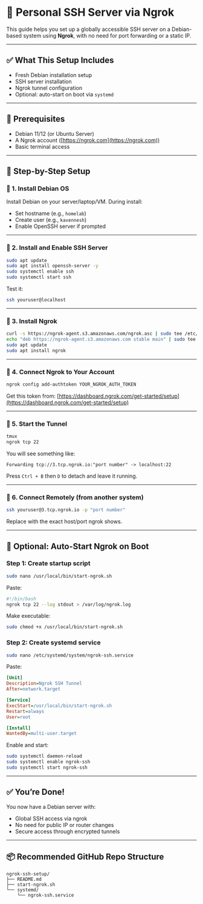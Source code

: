# 🐧 Personal SSH Server via Ngrok

This guide helps you set up a globally accessible SSH server on a Debian-based system using **Ngrok**, with no need for port forwarding or a static IP.

---

## ✅ What This Setup Includes

- Fresh Debian installation setup
- SSH server installation
- Ngrok tunnel configuration
- Optional: auto-start on boot via `systemd`

---

## 🧾 Prerequisites

- Debian 11/12 (or Ubuntu Server)
- A Ngrok account ([https://ngrok.com](https://ngrok.com))
- Basic terminal access

---

## 🚀 Step-by-Step Setup

### 🔹 1. Install Debian OS

Install Debian on your server/laptop/VM. During install:

- Set hostname (e.g., `homelab`)
- Create user (e.g., `kavennesh`)
- Enable OpenSSH server if prompted

---

### 🔹 2. Install and Enable SSH Server

```bash
sudo apt update
sudo apt install openssh-server -y
sudo systemctl enable ssh
sudo systemctl start ssh
```

Test it:

```bash
ssh youruser@localhost
```

---

### 🔹 3. Install Ngrok

```bash
curl -s https://ngrok-agent.s3.amazonaws.com/ngrok.asc | sudo tee /etc/apt/trusted.gpg.d/ngrok.asc > /dev/null
echo "deb https://ngrok-agent.s3.amazonaws.com stable main" | sudo tee /etc/apt/sources.list.d/ngrok.list > /dev/null
sudo apt update
sudo apt install ngrok
```

---

### 🔹 4. Connect Ngrok to Your Account

```bash
ngrok config add-authtoken YOUR_NGROK_AUTH_TOKEN
```

Get this token from: [https://dashboard.ngrok.com/get-started/setup](https://dashboard.ngrok.com/get-started/setup)

---

### 🔹 5. Start the Tunnel

```bash
tmux
ngrok tcp 22
```

You will see something like:

```
Forwarding tcp://3.tcp.ngrok.io:"port number" -> localhost:22
```

Press `Ctrl + B` then `D` to detach and leave it running.

---

### 🔹 6. Connect Remotely (from another system)

```bash
ssh youruser@3.tcp.ngrok.io -p "port number"
```

Replace with the exact host/port ngrok shows.

---

## 🔁 Optional: Auto-Start Ngrok on Boot

### Step 1: Create startup script

```bash
sudo nano /usr/local/bin/start-ngrok.sh
```

Paste:

```bash
#!/bin/bash
ngrok tcp 22 --log stdout > /var/log/ngrok.log
```

Make executable:

```bash
sudo chmod +x /usr/local/bin/start-ngrok.sh
```

### Step 2: Create systemd service

```bash
sudo nano /etc/systemd/system/ngrok-ssh.service
```

Paste:

```ini
[Unit]
Description=Ngrok SSH Tunnel
After=network.target

[Service]
ExecStart=/usr/local/bin/start-ngrok.sh
Restart=always
User=root

[Install]
WantedBy=multi-user.target
```

Enable and start:

```bash
sudo systemctl daemon-reload
sudo systemctl enable ngrok-ssh
sudo systemctl start ngrok-ssh
```

---

## ✅ You’re Done!

You now have a Debian server with:

- Global SSH access via ngrok
- No need for public IP or router changes
- Secure access through encrypted tunnels

---

## 📦 Recommended GitHub Repo Structure

```
ngrok-ssh-setup/
├── README.md
├── start-ngrok.sh
└── systemd/
    └── ngrok-ssh.service
```

